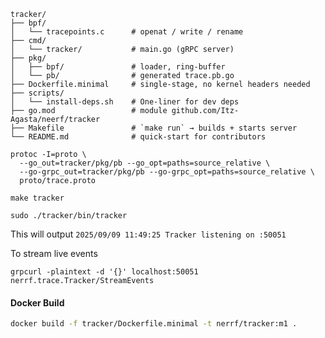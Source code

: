 ```
tracker/
├── bpf/
│   └── tracepoints.c      # openat / write / rename
├── cmd/
│   └── tracker/           # main.go (gRPC server)
├── pkg/
│   ├── bpf/               # loader, ring-buffer
│   └── pb/                # generated trace.pb.go
├── Dockerfile.minimal     # single-stage, no kernel headers needed
├── scripts/
│   └── install-deps.sh    # One-liner for dev deps
├── go.mod                 # module github.com/Itz-Agasta/neerf/tracker
├── Makefile               # `make run` → builds + starts server
└── README.md              # quick-start for contributors
```

```
protoc -I=proto \
  --go_out=tracker/pkg/pb --go_opt=paths=source_relative \
  --go-grpc_out=tracker/pkg/pb --go-grpc_opt=paths=source_relative \
  proto/trace.proto
```

```
make tracker
```

```
sudo ./tracker/bin/tracker
```

This will output `2025/09/09 11:49:25 Tracker listening on :50051`

To stream live events

```
grpcurl -plaintext -d '{}' localhost:50051 nerrf.trace.Tracker/StreamEvents
```

#### Docker Build

```bash
docker build -f tracker/Dockerfile.minimal -t nerrf/tracker:m1 .
```
